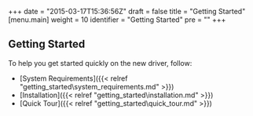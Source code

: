+++
date = "2015-03-17T15:36:56Z"
draft = false
title = "Getting Started"
[menu.main]
  weight = 10
  identifier = "Getting Started"
  pre = "<i class='fa fa-road'></i>"
+++

## Getting Started

To help you get started quickly on the new driver, follow:

- [System Requirements]({{< relref "getting_started\system_requirements.md" >}})
- [Installation]({{< relref "getting_started\installation.md" >}})
- [Quick Tour]({{< relref "getting_started\quick_tour.md" >}})
